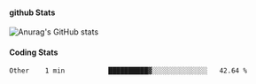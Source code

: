 #### github Stats
![Anurag's GitHub stats](https://github-readme-stats.vercel.app/api?username=reduhq&theme=city_lights&show_icons=true&hide=contribs,prs)

#### Coding Stats
<!--START_SECTION:waka-->

```text
Other    1 min           ██████████▓░░░░░░░░░░░░░░   42.64 %
```

<!--END_SECTION:waka-->
